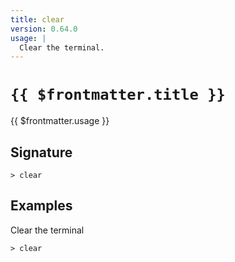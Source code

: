 ```yaml
---
title: clear
version: 0.64.0
usage: |
  Clear the terminal.
---
```


# <code>{{ $frontmatter.title }}</code>

<div style='white-space: pre-wrap;'>{{ $frontmatter.usage }}</div>

## Signature

```> clear ```

## Examples

Clear the terminal
```shell
> clear
```
